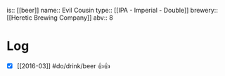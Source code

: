 is:: [[beer]]
name:: Evil Cousin
type:: [[IPA - Imperial - Double]]
brewery:: [[Heretic Brewing Company]]
abv:: 8

# Log
- [x] [[2016-03]] #do/drink/beer 👍👍
